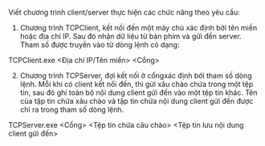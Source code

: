 Viết chương trình client/server thực hiện các chức năng theo yêu cầu:



1. Chương trình TCPClient, kết nối đến một máy chủ xác định bởi tên miền hoặc địa chỉ IP. Sau đó nhận dữ liệu từ bàn phím và gửi đến server. Tham số được truyền vào từ dòng lệnh có dạng:

TCPClient.exe <Địa chỉ IP/Tên miền> <Cổng>



2. Chương trình TCPServer, đợi kết nối ở cổngxác định bởi tham số dòng lệnh. Mỗi khi có client kết nối đến, thì gửi xâu chào chứa trong một tệp tin, sau đó ghi toàn bộ nội dung client gửi đến vào một tệp tin khác. Tên của tập tin chứa xâu chào và tập tin chứa nội dung client gửi đến được chỉ ra trong tham số dòng lệnh.

TCPServer.exe <Cổng> <Tệp tin chứa câu chào> <Tệp tin lưu nội dung client gửi đến>
